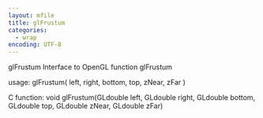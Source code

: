 ```yaml
---
layout: mfile
title: glFrustum
categories:
  - wrap
encoding: UTF-8
---
```


glFrustum  Interface to OpenGL function glFrustum

usage:  glFrustum( left, right, bottom, top, zNear, zFar )

C function:  void glFrustum(GLdouble left, GLdouble right, GLdouble bottom, GLdouble top, GLdouble zNear, GLdouble zFar)